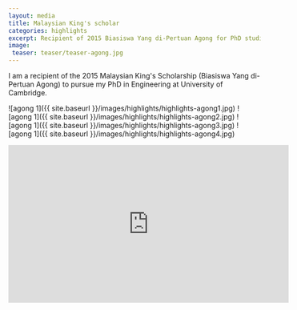 ```yaml
---
layout: media
title: Malaysian King's scholar
categories: highlights
excerpt: Recipient of 2015 Biasiswa Yang di-Pertuan Agong for PhD studies at Cambridge.
image:
 teaser: teaser/teaser-agong.jpg
---
```


I am a recipient of the 2015 Malaysian King's Scholarship (Biasiswa Yang di-Pertuan Agong) to pursue my PhD in Engineering at University of Cambridge.

![agong 1]({{ site.baseurl }}/images/highlights/highlights-agong1.jpg)
![agong 1]({{ site.baseurl }}/images/highlights/highlights-agong2.jpg)
![agong 1]({{ site.baseurl }}/images/highlights/highlights-agong3.jpg)
![agong 1]({{ site.baseurl }}/images/highlights/highlights-agong4.jpg)

<iframe width="560" height="315" src="https://www.youtube.com/embed/39c_KBRUcYo" title="YouTube video player" frameborder="0" allow="accelerometer; autoplay; clipboard-write; encrypted-media; gyroscope; picture-in-picture" allowfullscreen></iframe>
